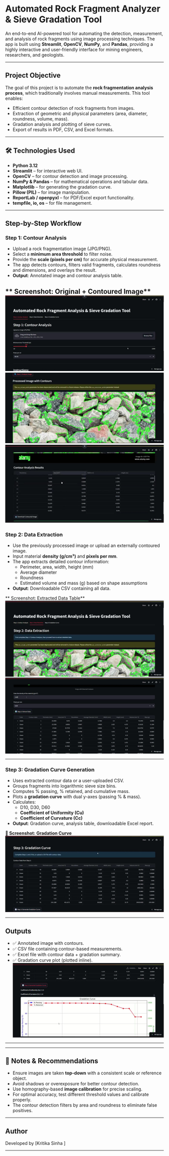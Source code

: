 #  Automated Rock Fragment Analyzer & Sieve Gradation Tool

An end-to-end AI-powered tool for automating the detection, measurement, and analysis of rock fragments using image processing techniques. The app is built using **Streamlit**, **OpenCV**, **NumPy**, and **Pandas**, providing a highly interactive and user-friendly interface for mining engineers, researchers, and geologists.


---

##  Project Objective

The goal of this project is to automate the **rock fragmentation analysis process**, which traditionally involves manual measurements. This tool enables:
- Efficient contour detection of rock fragments from images.
- Extraction of geometric and physical parameters (area, diameter, roundness, volume, mass).
- Gradation analysis and plotting of sieve curves.
- Export of results in PDF, CSV, and Excel formats.

---

## 🛠 Technologies Used

- **Python 3.12**
- **Streamlit** – for interactive web UI.
- **OpenCV** – for contour detection and image processing.
- **NumPy & Pandas** – for mathematical operations and tabular data.
- **Matplotlib** – for generating the gradation curve.
- **Pillow (PIL)** – for image manipulation.
- **ReportLab / openpyxl** – for PDF/Excel export functionality.
- **tempfile, io, os** – for file management.

---

##  Step-by-Step Workflow

###  Step 1: Contour Analysis

- Upload a rock fragmentation image (JPG/PNG).
- Select a **minimum area threshold** to filter noise.
- Provide the **scale (pixels per cm)** for accurate physical measurement.
- The app detects contours, filters valid fragments, calculates roundness and dimensions, and overlays the result.
- **Output**: Annotated image and contour analysis table.

** Screenshot: Original + Contoured Image**  
![Step 1 - Contour Analysis](./images/step1.jpg)
![Step 1 - Contour Analysis](./images/step1a.jpg)
![Step 1 - Contour Analysis](./images/step1b.jpg)
---

###  Step 2: Data Extraction

- Use the previously processed image or upload an externally contoured image.
- Input material **density (g/cm³)** and **pixels per mm**.
- The app extracts detailed contour information:
  - Perimeter, area, width, height (mm)
  - Average diameter
  - Roundness
  - Estimated volume and mass (g) based on shape assumptions
- **Output**: Downloadable CSV containing all data.

** Screenshot: Extracted Data Table**  
![Step 2 - Data Extraction](./images/step2.jpg)
![Step 2 - Data Extraction](./images/step2a.jpg)


---

###  Step 3: Gradation Curve Generation

- Uses extracted contour data or a user-uploaded CSV.
- Groups fragments into logarithmic sieve size bins.
- Computes % passing, % retained, and cumulative mass.
- Plots a **gradation curve** with dual y-axes (passing % & mass).
- Calculates:
  - D10, D30, D60
  - **Coefficient of Uniformity (Cu)**
  - **Coefficient of Curvature (Cc)**
- **Output**: Gradation curve, analysis table, downloadable Excel report.

**📸 Screenshot: Gradation Curve**  
![Step 3 - Gradation Curve](./images/step3.jpg)

---

##  Outputs

- ✅ Annotated image with contours.
- ✅ CSV file containing contour-based measurements.
- ✅ Excel file with contour data + gradation summary.
- ✅ Gradation curve plot (plotted inline).
![result](./images/result.jpg)

---

---

## 📌 Notes & Recommendations

- Ensure images are taken **top-down** with a consistent scale or reference object.
- Avoid shadows or overexposure for better contour detection.
- Use homography-based **image calibration** for precise scaling.
- For optimal accuracy, test different threshold values and calibrate properly.
- The contour detection filters by area and roundness to eliminate false positives.

---

##  Author

Developed by [Kritika Sinha ]  


---


